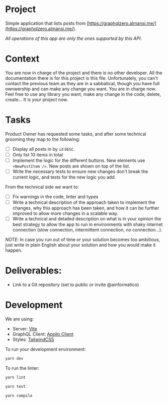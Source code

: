 # Project

Simple application that lists posts from [https://graphqlzero.almansi.me/](https://graphqlzero.almansi.me/).

_All operations of this app are only the ones supported by this API_.

# Context

You are now in charge of the project and there is no other developer. All the documentation there is for this project is this file.
Unfortunately, you can't contact the previous team as they are in a sabbatical, though you have full ownwership and can make any change you want. You are in charge now.
Feel free to use any library you want, make any change in the code, delete, create... It is _your_ project now.

# Tasks

Product Owner has requested some tasks, and after some technical grooming they map to the following:

- [ ] Display all posts in by `id` `DESC`.
- [ ] Only list 10 items in total
- [ ] Implement the logic for the different buttons. New elements use `<NewPostItem />`. New posts are shown on top of the list.
- [ ] Write the necessary tests to ensure new changes don't break the current logic, and tests for the new logic you add.

From the technical side we want to:

- [ ] Fix warnings in the code, linter and types
- [ ] Write a technical description of the approach taken to implement the changes, why this approach has been taken, and how it can be further improved to allow more changes in a scalable way.
- [ ] Write a technical and detailed description on what is in your opinion the best strategy to allow the app to run in environments with shaky internet connection (slow connection, intermittent connection, no connection...).

_NOTE_: In case you run out of time or your solution becomes too ambitious, just write in plain English about your solution and how you would make it happen.

# Deliverables:

- Link to a Git repository (set to public or invite @ainformatico)

# Development

We are using:

- Server: [Vite](https://vitejs.dev/)
- GraphQL Client: [Apollo Client](https://www.apollographql.com/docs/react/)
- Styles: [TailwindCSS](https://tailwindcss.com/docs/installation)

To run your development environment:

```bash
yarn dev
```

To run the linter:

```bash
yarn lint
```

```bash
yarn test
```

```bash
yarn compile
```
